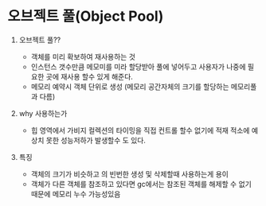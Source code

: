 # 오브젝트 풀(Object Pool)

1. 오브젝트 풀??
    - 객체를 미리 확보하여 재사용하는 것
    - 인스턴스 갯수만큼 메모미를 미라 할당받아 풀에 넣어두고 사용자가 나중에 필요한 곳에 재사용 할수 있게 해준다.
    - 메모리 예약시 객체 단위로 생성 (메모리 공간자체의 크기를 할당하는 메모리풀과 다름)
    
2. why 사용하는가
    - 힙 영역에서 가비지 컬렉션의 타이밍을 직접 컨트롤 할수 없기에 적재 적소에 예상치 못한 성능저하가 발생할수 도 있다.
    
3. 특징
    - 객체의 크기가 비슷하고 의 빈번한 생성 및 삭제할때 사용하는게 용이
    - 객체가 다른 객체를 참조하고 있다면 gc에서는 참조된 객체를 해제할 수 없기 때문에 메모리 누수 가능성있음
